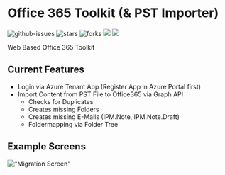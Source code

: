 # Office 365 Toolkit (& PST Importer)

![github-issues](https://img.shields.io/github/issues/bitcircuiteu/office365-toolkit.svg) 
![stars](https://img.shields.io/github/stars/bitcircuiteu/office365-toolkit.svg) 
![forks](https://img.shields.io/github/forks/bitcircuiteu/office365-toolkit.svg) 
![](https://david-dm.org/bitcircuiteu/office365-toolkit/status.svg) 
![](https://david-dm.org/bitcircuiteu/office365-toolkit/dev-status.svg)

Web Based Office 365 Toolkit

## Current Features
- Login via Azure Tenant App (Register App in Azure Portal first)
- Import Content from PST File to Office365 via Graph API
  - Checks for Duplicates
  - Creates missing Folders
  - Creates missing E-Mails (IPM.Note, IPM.Note.Draft)
  - Foldermapping via Folder Tree

## Example Screens
!["Migration Screen"](https://i.imgur.com/69qMfNd.png)

